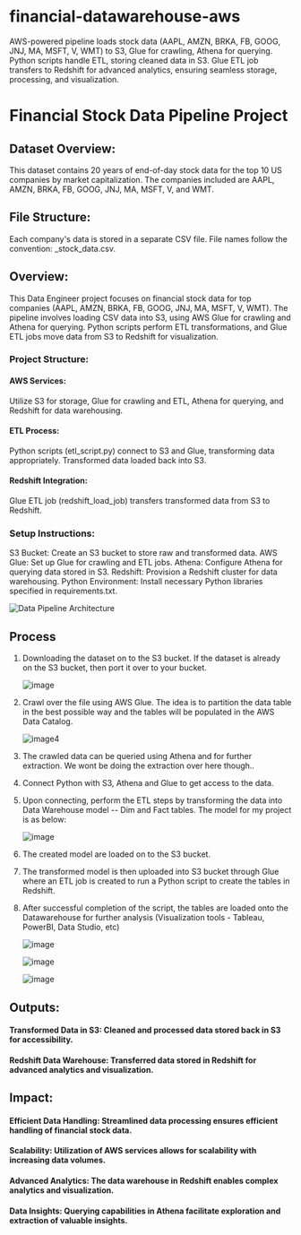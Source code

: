# financial-datawarehouse-aws
AWS-powered pipeline loads stock data (AAPL, AMZN, BRKA, FB, GOOG, JNJ, MA, MSFT, V, WMT) to S3, Glue for crawling, Athena for querying. Python scripts handle ETL, storing cleaned data in S3. Glue ETL job transfers to Redshift for advanced analytics, ensuring seamless storage, processing, and visualization.

# Financial Stock Data Pipeline Project

## Dataset Overview:

This dataset contains 20 years of end-of-day stock data for the top 10 US companies by market capitalization. The companies included are AAPL, AMZN, BRKA, FB, GOOG, JNJ, MA, MSFT, V, and WMT.

## File Structure:

Each company's data is stored in a separate CSV file.
File names follow the convention: <Company Symbol>_stock_data.csv.

## Overview:

This Data Engineer project focuses on financial stock data for top companies (AAPL, AMZN, BRKA, FB, GOOG, JNJ, MA, MSFT, V, WMT). The pipeline involves loading CSV data into S3, using AWS Glue for crawling and Athena for querying. Python scripts perform ETL transformations, and Glue ETL jobs move data from S3 to Redshift for visualization.

### Project Structure:

#### AWS Services: 
Utilize S3 for storage, Glue for crawling and ETL, Athena for querying, and Redshift for data warehousing.

#### ETL Process: 
Python scripts (etl_script.py) connect to S3 and Glue, transforming data appropriately.
Transformed data loaded back into S3.

#### Redshift Integration: 
Glue ETL job (redshift_load_job) transfers transformed data from S3 to Redshift.

### Setup Instructions:
S3 Bucket: Create an S3 bucket to store raw and transformed data.
AWS Glue: Set up Glue for crawling and ETL jobs.
Athena: Configure Athena for querying data stored in S3.
Redshift: Provision a Redshift cluster for data warehousing.
Python Environment: Install necessary Python libraries specified in requirements.txt.

![Data Pipeline Architecture](https://github.com/Arvind1997/financial-datawarehouse-aws/assets/13155343/58fee084-e6ba-4092-88ad-65818e6cd393)


## Process

1. Downloading the dataset on to the S3 bucket. If the dataset is already on the S3 bucket, then port it over to your bucket.

   ![image](https://github.com/Arvind1997/financial-datawarehouse-aws/assets/13155343/42ecad15-b12e-4bfc-94a8-adac8e9e4bef)

2. Crawl over the file using AWS Glue. The idea is to partition the data table in the best possible way and the tables will be populated in the AWS Data Catalog.

   ![image](https://github.com/Arvind1997/financial-datawarehouse-aws/assets/13155343/efc579ee-5a45-47ad-a0f3-5793aaa76b09)4

3. The crawled data can be queried using Athena and for further extraction. We wont be doing the extraction over here though..

4. Connect Python with S3, Athena and Glue to get access to the data.
5. Upon connecting, perform the ETL steps by transforming the data into Data Warehouse model -- Dim and Fact tables. The model for my project is as below:

   ![image](https://github.com/Arvind1997/financial-datawarehouse-aws/assets/13155343/2a9bc6e6-8518-4f2f-a7d8-726a729d2f41)

6. The created model are loaded on to the S3 bucket. 

7. The transformed model is then uploaded into S3 bucket through Glue where an ETL job is created to run a Python script to create the tables in Redshift.

8. After successful completion of the script, the tables are loaded onto the Datawarehouse for further analysis (Visualization tools - Tableau, PowerBI, Data Studio, etc)

   ![image](https://github.com/Arvind1997/financial-datawarehouse-aws/assets/13155343/fb3fa875-fe30-4bac-b10c-132726490a3a)

   ![image](https://github.com/Arvind1997/financial-datawarehouse-aws/assets/13155343/ed2e56f9-5551-496d-aad9-d02237ded7a5)

   ![image](https://github.com/Arvind1997/financial-datawarehouse-aws/assets/13155343/601421f0-2ff6-4909-a822-2f07aa989f71)


## Outputs:

#### Transformed Data in S3: Cleaned and processed data stored back in S3 for accessibility.
#### Redshift Data Warehouse: Transferred data stored in Redshift for advanced analytics and visualization.


## Impact:

#### Efficient Data Handling: Streamlined data processing ensures efficient handling of financial stock data.
#### Scalability: Utilization of AWS services allows for scalability with increasing data volumes.
#### Advanced Analytics: The data warehouse in Redshift enables complex analytics and visualization.
#### Data Insights: Querying capabilities in Athena facilitate exploration and extraction of valuable insights.




   


